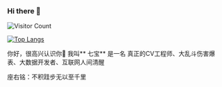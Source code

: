 ### Hi there 👋

<!--
**xiaohuliqibao/xiaohuliqibao** is a ✨ _special_ ✨ repository because its `README.md` (this file) appears on your GitHub profile.

Here are some ideas to get you started:

- 🔭 I’m currently working on ...
- 🌱 I’m currently learning ...
- 👯 I’m looking to collaborate on ...
- 🤔 I’m looking for help with ...
- 💬 Ask me about ...
- 📫 How to reach me: ...
- 😄 Pronouns: ...
- ⚡ Fun fact: ...
-->
![Visitor Count](https://profile-counter.glitch.me/xiaohuliqibao/count.svg)

[![Top Langs](https://github-readme-stats.vercel.app/api/top-langs/?username=xiaohuliqibao&layout=compact)](https://github.com/xiaohuliqibao/github-readme-stats)

你好，很高兴认识你👋
我叫** 七宝**
是一名 真正的CV工程师、大乱斗伤害爆表、大数据开发者、互联网人间清醒

座右铭：不积跬步无以至千里
